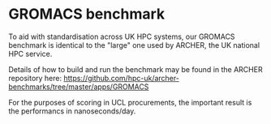 # GROMACS benchmark

To aid with standardisation across UK HPC systems, our GROMACS benchmark is identical to the "large" one used by ARCHER, the UK national HPC service.

Details of how to build and run the benchmark may be found in the ARCHER repository here: https://github.com/hpc-uk/archer-benchmarks/tree/master/apps/GROMACS

For the purposes of scoring in UCL procurements, the important result is the performancs in nanoseconds/day.
